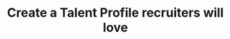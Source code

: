 ---
title: 'Create a Talent Profile recruiters will love'
description: 'In this article, we’ll outline our recommendations to help you impress recruiters.'
link: 'https://medium.com/frontend-mentor/create-a-talent-profile-recruiters-will-love-e44d83de2112'
imageURL: 'https://res.cloudinary.com/dc6mrv5cb/image/upload/v1718794337/personal-resources/interviews/medium.com_frontend-mentor_create-a-talent-profile-recruiters-will-love-e44d83de2112_jfpv7i_cfxrfc.webp'
---